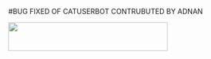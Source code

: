 #BUG FIXED OF CATUSERBOT CONTRUBUTED BY ADNAN

<p align="left"><a href="https://github.com/adnanencoder/catuserbot"> <img src="https://camo.githubusercontent.com/6979881d5a96b7b18a057083bb8aeb87ba35fc279452e29034c1e1c49ade0636/68747470733a2f2f7777772e6865726f6b7563646e2e636f6d2f6465706c6f792f627574746f6e2e737667" width="320" height="58.45"/></a></p>

